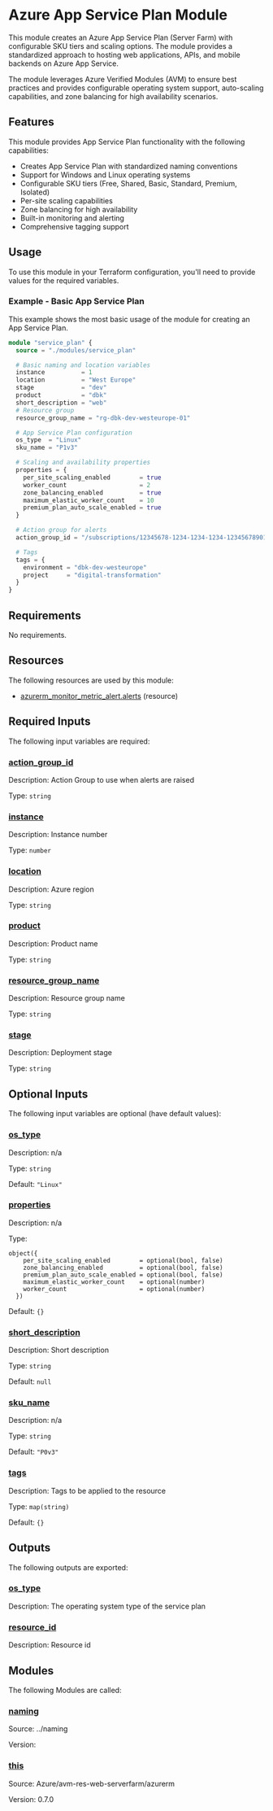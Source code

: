 <!-- BEGIN_TF_DOCS -->
<!-- Code generated by terraform-docs. DO NOT EDIT. -->
# Azure App Service Plan Module

This module creates an Azure App Service Plan (Server Farm) with configurable SKU tiers and scaling options.
The module provides a standardized approach to hosting web applications, APIs, and mobile backends on Azure App Service.

The module leverages Azure Verified Modules (AVM) to ensure best practices and provides configurable
operating system support, auto-scaling capabilities, and zone balancing for high availability scenarios.

## Features

This module provides App Service Plan functionality with the following capabilities:

- Creates App Service Plan with standardized naming conventions
- Support for Windows and Linux operating systems
- Configurable SKU tiers (Free, Shared, Basic, Standard, Premium, Isolated)
- Per-site scaling capabilities
- Zone balancing for high availability
- Built-in monitoring and alerting
- Comprehensive tagging support

## Usage

To use this module in your Terraform configuration, you'll need to provide values for the required variables.

### Example - Basic App Service Plan

This example shows the most basic usage of the module for creating an App Service Plan.
```terraform
module "service_plan" {
  source = "./modules/service_plan"

  # Basic naming and location variables
  instance          = 1
  location          = "West Europe"
  stage             = "dev"
  product           = "dbk"
  short_description = "web"
  # Resource group
  resource_group_name = "rg-dbk-dev-westeurope-01"

  # App Service Plan configuration
  os_type  = "Linux"
  sku_name = "P1v3"

  # Scaling and availability properties
  properties = {
    per_site_scaling_enabled        = true
    worker_count                    = 2
    zone_balancing_enabled          = true
    maximum_elastic_worker_count    = 10
    premium_plan_auto_scale_enabled = true
  }

  # Action group for alerts
  action_group_id = "/subscriptions/12345678-1234-1234-1234-123456789012/resourceGroups/rg-monitoring/providers/Microsoft.Insights/actionGroups/ag-dbk-webapp-alerts"

  # Tags
  tags = {
    environment = "dbk-dev-westeurope"
    project     = "digital-transformation"
  }
}
```

<!-- markdownlint-disable MD033 -->
## Requirements

No requirements.

## Resources

The following resources are used by this module:

- [azurerm_monitor_metric_alert.alerts](https://registry.terraform.io/providers/hashicorp/azurerm/latest/docs/resources/monitor_metric_alert) (resource)

<!-- markdownlint-disable MD013 -->
## Required Inputs

The following input variables are required:

### <a name="input_action_group_id"></a> [action\_group\_id](#input\_action\_group\_id)

Description: Action Group to use when alerts are raised

Type: `string`

### <a name="input_instance"></a> [instance](#input\_instance)

Description: Instance number

Type: `number`

### <a name="input_location"></a> [location](#input\_location)

Description: Azure region

Type: `string`

### <a name="input_product"></a> [product](#input\_product)

Description: Product name

Type: `string`

### <a name="input_resource_group_name"></a> [resource\_group\_name](#input\_resource\_group\_name)

Description: Resource group name

Type: `string`

### <a name="input_stage"></a> [stage](#input\_stage)

Description: Deployment stage

Type: `string`

## Optional Inputs

The following input variables are optional (have default values):

### <a name="input_os_type"></a> [os\_type](#input\_os\_type)

Description: n/a

Type: `string`

Default: `"Linux"`

### <a name="input_properties"></a> [properties](#input\_properties)

Description: n/a

Type:

```hcl
object({
    per_site_scaling_enabled        = optional(bool, false)
    zone_balancing_enabled          = optional(bool, false)
    premium_plan_auto_scale_enabled = optional(bool, false)
    maximum_elastic_worker_count    = optional(number)
    worker_count                    = optional(number)
  })
```

Default: `{}`

### <a name="input_short_description"></a> [short\_description](#input\_short\_description)

Description: Short description

Type: `string`

Default: `null`

### <a name="input_sku_name"></a> [sku\_name](#input\_sku\_name)

Description: n/a

Type: `string`

Default: `"P0v3"`

### <a name="input_tags"></a> [tags](#input\_tags)

Description: Tags to be applied to the resource

Type: `map(string)`

Default: `{}`

## Outputs

The following outputs are exported:

### <a name="output_os_type"></a> [os\_type](#output\_os\_type)

Description: The operating system type of the service plan

### <a name="output_resource_id"></a> [resource\_id](#output\_resource\_id)

Description: Resource id

## Modules

The following Modules are called:

### <a name="module_naming"></a> [naming](#module\_naming)

Source: ../naming

Version:

### <a name="module_this"></a> [this](#module\_this)

Source: Azure/avm-res-web-serverfarm/azurerm

Version: 0.7.0

<!-- END_TF_DOCS -->